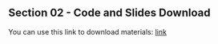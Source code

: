 ## Section 02 - Code and Slides Download

You can use this link to download materials: [link](https://courses.datacumulus.com/downloads/certified-cloud-practitioner-zb2/)